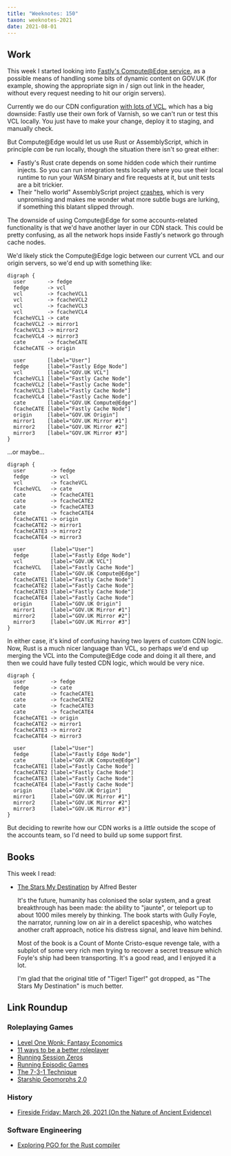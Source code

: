 ```yaml
---
title: "Weeknotes: 150"
taxon: weeknotes-2021
date: 2021-08-01
---
```


## Work

This week I started looking into [Fastly's Compute@Edge service][], as
a possible means of handling some bits of dynamic content on GOV.UK
(for example, showing the appropriate sign in / sign out link in the
header, without every request needing to hit our origin servers).

Currently we do our CDN configuration [with lots of VCL][], which has
a big downside: Fastly use their own fork of Varnish, so we can't run
or test this VCL locally.  You just have to make your change, deploy
it to staging, and manually check.

But Compute@Edge would let us use Rust or AssemblyScript, which in
principle *can* be run locally, though the situation there isn't so
great either:

- Fastly's Rust crate depends on some hidden code which their runtime
  injects.  So you can run integration tests locally where you use
  their local runtime to run your WASM binary and fire requests at it,
  but unit tests are a bit trickier.
- Their "hello world" AssemblyScript project [crashes][], which is
  very unpromising and makes me wonder what more subtle bugs are
  lurking, if something this blatant slipped through.

The downside of using Compute@Edge for some accounts-related
functionality is that we'd have another layer in our CDN stack.  This
could be pretty confusing, as all the network hops inside Fastly's
network go through cache nodes.

We'd likely stick the Compute@Edge logic between our current VCL and
our origin servers, so we'd end up with something like:

```graphviz
digraph {
  user       -> fedge
  fedge      -> vcl
  vcl        -> fcacheVCL1
  vcl        -> fcacheVCL2
  vcl        -> fcacheVCL3
  vcl        -> fcacheVCL4
  fcacheVCL1 -> cate
  fcacheVCL2 -> mirror1
  fcacheVCL3 -> mirror2
  fcacheVCL4 -> mirror3
  cate       -> fcacheCATE
  fcacheCATE -> origin

  user       [label="User"]
  fedge      [label="Fastly Edge Node"]
  vcl        [label="GOV.UK VCL"]
  fcacheVCL1 [label="Fastly Cache Node"]
  fcacheVCL2 [label="Fastly Cache Node"]
  fcacheVCL3 [label="Fastly Cache Node"]
  fcacheVCL4 [label="Fastly Cache Node"]
  cate       [label="GOV.UK Compute@Edge"]
  fcacheCATE [label="Fastly Cache Node"]
  origin     [label="GOV.UK Origin"]
  mirror1    [label="GOV.UK Mirror #1"]
  mirror2    [label="GOV.UK Mirror #2"]
  mirror3    [label="GOV.UK Mirror #3"]
}
```

...or maybe...

```graphviz
digraph {
  user        -> fedge
  fedge       -> vcl
  vcl         -> fcacheVCL
  fcacheVCL   -> cate
  cate        -> fcacheCATE1
  cate        -> fcacheCATE2
  cate        -> fcacheCATE3
  cate        -> fcacheCATE4
  fcacheCATE1 -> origin
  fcacheCATE2 -> mirror1
  fcacheCATE3 -> mirror2
  fcacheCATE4 -> mirror3

  user        [label="User"]
  fedge       [label="Fastly Edge Node"]
  vcl         [label="GOV.UK VCL"]
  fcacheVCL   [label="Fastly Cache Node"]
  cate        [label="GOV.UK Compute@Edge"]
  fcacheCATE1 [label="Fastly Cache Node"]
  fcacheCATE2 [label="Fastly Cache Node"]
  fcacheCATE3 [label="Fastly Cache Node"]
  fcacheCATE4 [label="Fastly Cache Node"]
  origin      [label="GOV.UK Origin"]
  mirror1     [label="GOV.UK Mirror #1"]
  mirror2     [label="GOV.UK Mirror #2"]
  mirror3     [label="GOV.UK Mirror #3"]
}
```

In either case, it's kind of confusing having two layers of custom CDN
logic.  Now, Rust is a much nicer language than VCL, so perhaps we'd
end up merging the VCL into the Compute@Edge code and doing it all
there, and then we could have fully tested CDN logic, which would be
very nice.

```graphviz
digraph {
  user        -> fedge
  fedge       -> cate
  cate        -> fcacheCATE1
  cate        -> fcacheCATE2
  cate        -> fcacheCATE3
  cate        -> fcacheCATE4
  fcacheCATE1 -> origin
  fcacheCATE2 -> mirror1
  fcacheCATE3 -> mirror2
  fcacheCATE4 -> mirror3

  user        [label="User"]
  fedge       [label="Fastly Edge Node"]
  cate        [label="GOV.UK Compute@Edge"]
  fcacheCATE1 [label="Fastly Cache Node"]
  fcacheCATE2 [label="Fastly Cache Node"]
  fcacheCATE3 [label="Fastly Cache Node"]
  fcacheCATE4 [label="Fastly Cache Node"]
  origin      [label="GOV.UK Origin"]
  mirror1     [label="GOV.UK Mirror #1"]
  mirror2     [label="GOV.UK Mirror #2"]
  mirror3     [label="GOV.UK Mirror #3"]
}
```

But deciding to rewrite how our CDN works is a *little* outside the
scope of the accounts team, so I'd need to build up some support
first.

[Fastly's Compute@Edge service]: https://developer.fastly.com/learning/compute/
[with lots of VCL]: https://github.com/alphagov/govuk-cdn-config
[crashes]: https://github.com/fastly/compute-starter-kit-assemblyscript-default/issues/19


## Books

This week I read:

- [The Stars My Destination][] by Alfred Bester

  It's the future, humanity has colonised the solar system, and a
  great breakthrough has been made: the ability to "jaunte", or
  teleport up to about 1000 miles merely by thinking.  The book starts
  with Gully Foyle, the narrator, running low on air in a derelict
  spaceship, who watches another craft approach, notice his distress
  signal, and leave him behind.

  Most of the book is a Count of Monte Cristo-esque revenge tale, with
  a subplot of some very rich men trying to recover a secret treasure
  which Foyle's ship had been transporting.  It's a good read, and I
  enjoyed it a lot.

  I'm glad that the original title of "Tiger!  Tiger!" got dropped, as
  "The Stars My Destination" is much better.

[The Stars My Destination]: https://en.wikipedia.org/wiki/The_Stars_My_Destination


## Link Roundup

### Roleplaying Games

- [Level One Wonk: Fantasy Economics](https://cannibalhalflinggaming.com/2020/07/22/level-one-wonk-fantasy-economics/)
- [11 ways to be a better roleplayer](https://lookrobot.co.uk/2013/06/20/11-ways-to-be-a-better-roleplayer/)
- [Running Session Zeros](https://slyflourish.com/running_session_zeros.html)
- [Running Episodic Games](https://slyflourish.com/running_episodic_games.html)
- [The 7-3-1 Technique](https://www.gauntlet-rpg.com/blog/the-7-3-1-technique)
- [Starship Geomorphs 2.0](http://travellerrpgblog.blogspot.com/2020/07/starship-geomorphs-20.html)

### History

- [Fireside Friday: March 26, 2021 (On the Nature of Ancient Evidence)](https://acoup.blog/2021/03/26/fireside-friday-march-26-2021-on-the-nature-of-ancient-evidence/)

### Software Engineering

- [Exploring PGO for the Rust compiler](https://blog.rust-lang.org/inside-rust/2020/11/11/exploring-pgo-for-the-rust-compiler.html)
